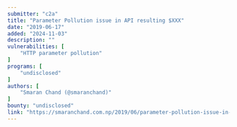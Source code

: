 ```yaml
---
submitter: "c2a"
title: "Parameter Pollution issue in API resulting $XXX"
date: "2019-06-17"
added: "2024-11-03"
description: ""
vulnerabilities: [
    "HTTP parameter pollution"
]
programs: [
    "undisclosed"
]
authors: [
    "Smaran Chand (@smaranchand)"
]
bounty: "undisclosed"
link: "https://smaranchand.com.np/2019/06/parameter-pollution-issue-in-api-resulting-xxx/"
---
```




